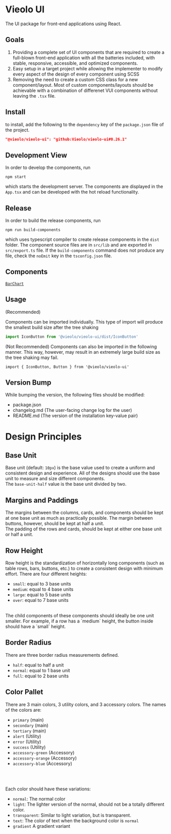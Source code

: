 # Vieolo UI
The UI package for front-end applications using React.

## Goals
1. Providing a complete set of UI components that are required to create a full-blown front-end application with all the batteries included, with stable, responsive, accessible, and optimized components.
2. Easy setup in a target project while allowing the implementer to modify every aspect of the design of every component using SCSS
3. Removing the need to create a custom CSS class for a new component/layout. Most of custom components/layouts should be achievable with a combination of differenet VUI components without leaving the `.tsx` file.

## Install
to install, add the following to the `dependency` key of the `package.json` file of the project.

```json
"@vieolo/vieolo-ui": "github:Vieolo/vieolo-ui#0.26.1"
```

## Development View
In order to develop the components, run
```
npm start
```
which starts the development server. The components are displayed in the `App.tsx` and can be developed with the hot reload functionality.

## Release
In order to build the release components, run
```
npm run build-components
```
which uses typescript compiler to create release components in the `dist` folder. The component source files are in `src/lib` and are exported in `src/export.ts` file. If the `build-components` command does not produce any file, check the `noEmit` key in the `tsconfig.json` file.

## Components

[`BarChart`](src/BarChart/BarChart.md)

## Usage
(Recommended)

Components can be imported individually. This type of import will produce the smallest build size after the tree shaking
```js
import IconButton from '@vieolo/vieolo-ui/dist/IconButton'
```

(Not Recommended)
Components can also be imported in the following manner. This way, however, may result in an extremely large build size as the tree shaking may fail.
```JS
import { IconButton, Button } from '@vieolo/vieolo-ui'
```

## Version Bump
While bumping the version, the following files should be modified:
- package.json
- changelog.md (The user-facing change log for the user)
- README.md (The version of the installation key-value pair)


# Design Principles


## Base Unit
Base unit (default: `10px`) is the base value used to create a uniform and consistent design and experience. All of the designs should use the base unit to measure and size different components.<br/>
The `base-unit-half` value is the base unit divided by two.

## Margins and Paddings
The margins between the columns, cards, and components should be kept at one base unit as much as practically possible. The margin between buttons, however, should be kept at half a unit.<br>
The padding of the rows and cards, should be kept at either one base unit or half a unit.

## Row Height
Row height is the standardization of horizontally long components (such as table rows, bars, buttons, etc.) to create a consistent design with minimum effort. There are four different heights:
- `small`: equal to 3 base units
- `medium`: equal to 4 base units
- `large`: equal to 5 base units
- `over`: equal to 7 base units

<br />
The child components of these components should ideally be one unit smaller. For example, if a row has a `medium` height, the button inside should have a `small` height.

## Border Radius
There are three border radius measurements defined.
- `half`: equal to half a unit
- `normal`: equal to 1 base unit
- `full`: equal to 2 base units

## Color Pallet
There are 3 main colors, 3 utility colors, and 3 accessory colors. The names of the colors are:
- `primary` (main)
- `secondary` (main)
- `tertiary` (main)
- `alert` (Utility)
- `error` (Utility)
- `success` (Utility)
- `accessory-green` (Accessory)
- `accessory-orange` (Accessory)
- `accessory-blue` (Accessory)

<br/>
<br/>

Each color should have these variations:
- `normal`: The normal color
- `light`: The lighter version of the normal, should not be a totally different color.
- `transparent`: Similar to light variation, but is transparent.
- `text`: The color of text when the background color is `normal`
- `gradient` A gradient variant